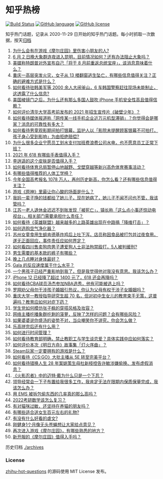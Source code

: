 # 知乎热榜
[![Build Status](https://github.com/ToWeLong/zhihu-hot-questions/workflows/CI/badge.svg)](https://github.com/ToWeLong/zhihu-hot-questions/actions)
[![GitHub language](https://img.shields.io/badge/language-golang-orange.svg)](https://golang.org/)
[![GitHub license](https://img.shields.io/github/license/ToWeLong/zhihu-hot-questions)](https://github.com/ToWeLong/zhihu-hot-questions/blob/main/LICENSE)

知乎热门话题，记录从 2020-11-29 日开始的知乎热门话题。每小时抓取一次数据，按天[归档](./archives)

<!-- BEGIN -->

1. [为什么会有在游戏《摩尔庄园》里伤害小朋友的人?](https://www.zhihu.com/question/462710878)
1. [6 月 2 日晚大象群连夜进入昆明，目前情况如何？还有办法阻止大象吗？](https://www.zhihu.com/question/462850326)
1. [美媒称特朗普对外宣布自己「将于 8 月前重返总统宝座」，该消息意味着什么？](https://www.zhihu.com/question/462756205)
1. [重庆一高层突发火灾，女子从 13 楼翻窗逃生坠亡，有哪些信息值得关注？正确的避难方式是什么？](https://www.zhihu.com/question/462732429)
1. [如何看待驻韩美军等 2000 余人大闹釜山，6 车韩国警察赶往现场未能制止，这透露了什么信息?](https://www.zhihu.com/question/462483378)
1. [美国棱镜门之后，为什么还有那么多国人鼓吹 iPhone 手机安全性高且值得信赖？](https://www.zhihu.com/question/462240019)
1. [如何评价清华大学高考前发布的 2021 年招生宣传片《破壁少年》？](https://www.zhihu.com/question/462710342)
1. [如何看待媒体报道称「网传某一线手机企业近万元机型滞销」？你觉得会是哪家？消息的可靠性有多大？](https://www.zhihu.com/question/462169085)
1. [如何看待男童观影期间拍打银幕，监护人以「影院未提醒顾客银幕不可拍打，孩子身心受到影响」为由拒绝赔偿?](https://www.zhihu.com/question/462576679)
1. [为什么很多企业宁愿员工划水支付加班费浪费公司水电，也不愿意员工正常下班？](https://www.zhihu.com/question/459051707)
1. [2021 年 618 有哪些手表值得入手？](https://www.zhihu.com/question/457157738)
1. [李逍遥的这个皮肤是否值得入手？](https://www.zhihu.com/question/462479516)
1. [如何看待体育总局暂停山地越野、戈壁穿越等新兴高危体育赛事活动？](https://www.zhihu.com/question/462789684)
1. [有哪些值得推荐的人体工学椅？](https://www.zhihu.com/question/29015827)
1. [今年全国高考报名 1078 万人，再创历史新高，你怎么看？还有哪些信息值得关注？](https://www.zhihu.com/question/462737006)
1. [游戏《原神》里最让你心酸的场面是什么？](https://www.zhihu.com/question/462389144)
1. [我妈一辈子挣的钱都给了她儿子，现在她病了，她儿子不闻不问也不管，我该管吗？](https://www.zhihu.com/question/457182672)
1. [江苏一老人退休金迟迟不到账发现「被死亡」，镇长称「这么点小事还惊动电视台」，相关部门需要承担什么责任？](https://www.zhihu.com/question/461872299)
1. [如何看待《英雄联盟》越来越多的上路英雄出现在中路搞「降维打击」？](https://www.zhihu.com/question/456150071)
1. [如何选购空气净化器？](https://www.zhihu.com/question/19565949)
1. [苏州女童食用生蛆肯德基炸鸡后上吐下泻，店员称因食品被打包并过夜食用，遂无正面回应，事件责任应如何界定？](https://www.zhihu.com/question/462747978)
1. [如何看四川售卖狗肉男子遭爱狗人士非法拘禁殴打，5人被判缓刑?](https://www.zhihu.com/question/462762755)
1. [男生需要的基本款的裤子有哪些？](https://www.zhihu.com/question/28108210)
1. [晚上几点睡对身体最好？](https://www.zhihu.com/question/446207896)
1. [Gala 的反应速度属于什么水平？](https://www.zhihu.com/question/459468121)
1. [一个男孩子已经严重影响到我了，但是我觉得他对我没有意思。我该怎么办？](https://www.zhihu.com/question/461582450)
1. [iPhone 12 已经降了超过 1400 元了，618 还会再降吗？](https://www.zhihu.com/question/462115454)
1. [如何看待CBA球员汤杰参加NBA选秀，他有可能被选上吗？](https://www.zhihu.com/question/462468673)
1. [罗翔劝父母勿干涉孩子婚姻引热议，你认为父母有权干涉子女婚姻吗？](https://www.zhihu.com/question/462591633)
1. [重庆大学一教授指导研究生超 70 名，但对初中生女儿的教育束手无策，这普遍吗？教育应如何对症下药？](https://www.zhihu.com/question/462546679)
1. [学生党如何模仿张子枫的穿搭风格及妆容？](https://www.zhihu.com/question/297388550)
1. [网络主播吃播象群吃剩的菠萝，反映了怎样的问题？会有哪些风险？](https://www.zhihu.com/question/462709230)
1. [如果婆婆说你盛汤的姿势不对，当众嘲笑你不讲究，你会怎么做？](https://www.zhihu.com/question/462684999)
1. [乐高拼完后还有什么用？](https://www.zhihu.com/question/436748383)
1. [如何进行时间管理？](https://www.zhihu.com/question/19705539)
1. [如何看待教育部明确，禁止教职工与学生谈恋爱？具体实践中应如何落实？](https://www.zhihu.com/question/462607174)
1. [如何评价本次《明日方舟》故事集「灯火序曲」？](https://www.zhihu.com/question/462696608)
1. [Steam玩家一定要拥有的游戏是什么？](https://www.zhihu.com/question/370676694)
1. [如何看待《CS:GO》大批主播从 5E 转至完美平台？](https://www.zhihu.com/question/462426659)
1. [如何看待错换人生 28 年案姚策生母杜新枝控告许敏涉嫌偷换、发布虚假消息？](https://www.zhihu.com/question/462756687)
1. [《火影忍者》中的迈特·戴为什么只是一个下忍？](https://www.zhihu.com/question/450399642)
1. [领导经常会一下子布置给我很多工作，我肯定无法在限期内保质保量完成，我该怎么办？](https://www.zhihu.com/question/457243466)
1. [用 EMS 被拆包偷东西的几率真的那么高吗？](https://www.zhihu.com/question/27985854)
1. [2022考研数学该怎么复习？](https://www.zhihu.com/question/400670164)
1. [有对猫咪过敏，还坚持在养猫的朋友吗？](https://www.zhihu.com/question/333933090)
1. [有哪些适合送女生百元左右的礼物?](https://www.zhihu.com/question/322183789)
1. [有没有什么好看的虐文?](https://www.zhihu.com/question/340669737)
1. [刚健身1个月像无头苍蝇想让大家给点意见？](https://www.zhihu.com/question/457794422)
1. [再次进入游戏《摩尔庄园》，有哪些熟悉的地方？](https://www.zhihu.com/question/462545853)
1. [新开服的《摩尔庄园》值得入手吗？](https://www.zhihu.com/question/462528988)

<!-- END -->

历史归档 [./archives](./archives)


### License
[zhihu-hot-questions](https://github.com/towelong/zhihu-hot-questions) 的源码使用 MIT License 发布。